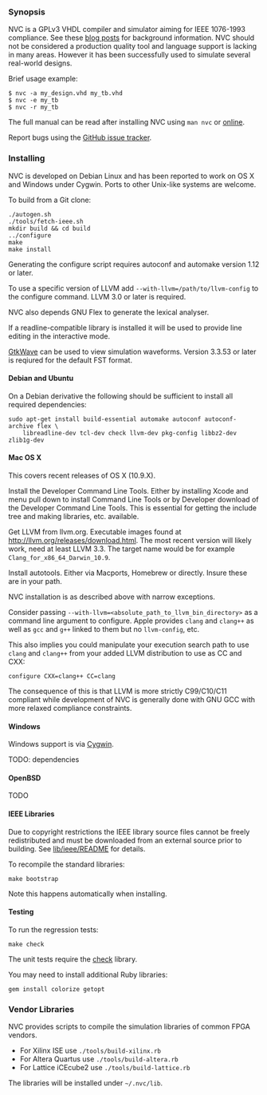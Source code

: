 ### Synopsis

NVC is a GPLv3 VHDL compiler and simulator aiming for IEEE 1076-1993 compliance. See
these [blog posts](http://www.doof.me.uk/category/vhdl/) for background
information. NVC should not be considered a production quality tool and language
support is lacking in many areas. However it has been successfully used to simulate
several real-world designs.

Brief usage example:

    $ nvc -a my_design.vhd my_tb.vhd
    $ nvc -e my_tb
    $ nvc -r my_tb

The full manual can be read after installing NVC using `man nvc` or
[online](nvc.1.md).

Report bugs using the [GitHub issue tracker](https://github.com/nickg/nvc/issues).

### Installing

NVC is developed on Debian Linux and has been reported to work on OS X
and Windows under Cygwin. Ports to other Unix-like systems are welcome.

To build from a Git clone:

    ./autogen.sh
    ./tools/fetch-ieee.sh
    mkdir build && cd build
    ../configure
    make
    make install

Generating the configure script requires autoconf and automake
version 1.12 or later.

To use a specific version of LLVM add `--with-llvm=/path/to/llvm-config`
to the configure command. LLVM 3.0 or later is required.

NVC also depends GNU Flex to generate the lexical analyser.

If a readline-compatible library is installed it will be used to provide
line editing in the interactive mode.

[GtkWave](http://gtkwave.sourceforge.net/) can be used to view simulation
waveforms. Version 3.3.53 or later is reqiured for the default FST format.

#### Debian and Ubuntu

On a Debian derivative the following should be sufficient to install all required
dependencies:

    sudo apt-get install build-essential automake autoconf autoconf-archive flex \
        libreadline-dev tcl-dev check llvm-dev pkg-config libbz2-dev zlib1g-dev

#### Mac OS X

This covers recent releases of OS X (10.9.X).

Install the Developer Command Line Tools. Either by installing Xcode and menu pull
down to install Command Line Tools or by Developer download of the Developer Command
Line Tools. This is essential for getting the include tree and making libraries, etc.
available.

Get LLVM from llvm.org. Executable images found at
http://llvm.org/releases/download.html.  The most recent version will likely work,
need at least LLVM 3.3.  The target name would be for example
`Clang_for_x86_64_Darwin_10.9`.

Install autotools. Either via Macports, Homebrew or directly.  Insure these are in
your path.

NVC installation is as described above with narrow exceptions.

Consider passing `--with-llvm=<absolute_path_to_llvm_bin_directory>` as a
command line argument to configure.  Apple provides `clang` and `clang++` as
well as `gcc` and `g++` linked to them but no `llvm-config`, etc.

This also implies you could manipulate your execution search path to use
`clang` and `clang++` from your added LLVM distribution to use as CC and CXX:

    configure CXX=clang++ CC=clang

The consequence of this is that LLVM is more strictly C99/C10/C11 compliant
while development of NVC is generally done with GNU GCC with more relaxed
compliance constraints.

#### Windows

Windows support is via [Cygwin](http://www.cygwin.com/).

TODO: dependencies

#### OpenBSD

TODO

#### IEEE Libraries

Due to copyright restrictions the IEEE library source files cannot be freely
redistributed and must be downloaded from an external source prior to building. See
[lib/ieee/README](lib/ieee/README) for details.

To recompile the standard libraries:

    make bootstrap

Note this happens automatically when installing.

#### Testing

To run the regression tests:

    make check

The unit tests require the [check](http://check.sourceforge.net) library.

You may need to install additional Ruby libraries:

    gem install colorize getopt

### Vendor Libraries

NVC provides scripts to compile the simulation libraries of common FPGA vendors.
 * For Xilinx ISE use `./tools/build-xilinx.rb`
 * For Altera Quartus use `./tools/build-altera.rb`
 * For Lattice iCEcube2 use `./tools/build-lattice.rb`

The libraries will be installed under `~/.nvc/lib`.
